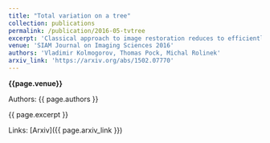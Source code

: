 ```yaml
---
title: "Total variation on a tree"
collection: publications
permalink: /publication/2016-05-tvtree
excerpt: 'Classical approach to image restoration reduces to efficiently solving combinatorial problems on tree structures. We solved them very efficiently.'
venue: 'SIAM Journal on Imaging Sciences 2016'
authors: 'Vladimir Kolmogorov, Thomas Pock, Michal Rolinek'
arxiv_link: 'https://arxiv.org/abs/1502.07770'
---
```


**{{page.venue}}**

Authors: {{ page.authors }}

{{ page.excerpt }}

Links: [Arxiv]({{ page.arxiv_link }})
